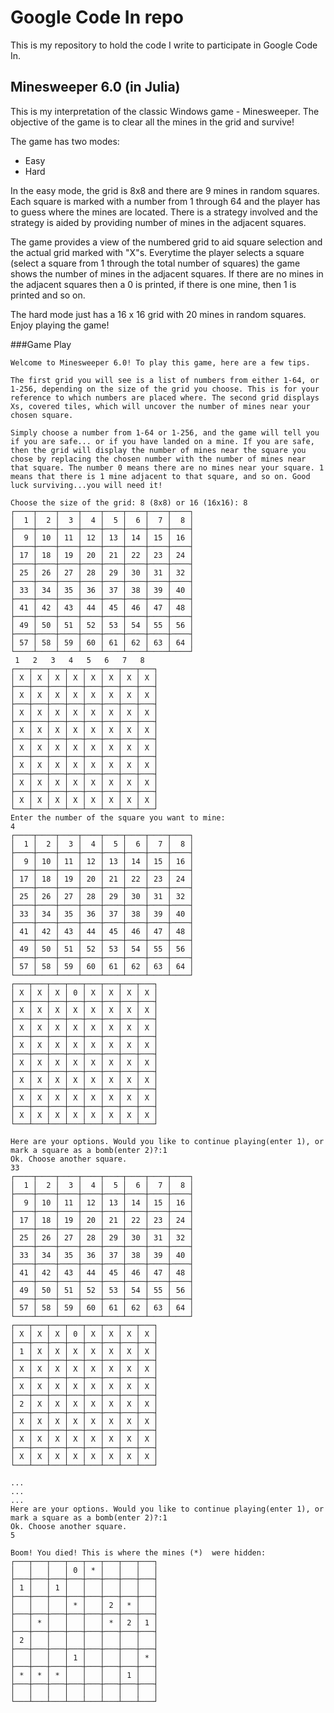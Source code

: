 # Google Code In repo

This is my repository to hold the code I write to participate in Google Code In.

## Minesweeper 6.0 (in Julia)

This is my interpretation of the classic Windows game - Minesweeper. The objective of the game is to clear all the mines in the grid and survive!

The game has two modes: 
* Easy
* Hard

In the easy mode, the grid is 8x8 and there are 9 mines in random squares. Each square is marked with a number from 1 through 64 and the player has to guess where the mines are located. There is a strategy involved and the strategy is aided by providing number of mines in the adjacent squares.

The game provides a view of the numbered grid to aid square selection and the actual grid marked with "X"s. Everytime the player selects a square (select a square from 1 through the total number of squares) the game shows the number of mines in the adjacent squares. If there are no mines in the adjacent squares then a 0 is printed, if there is one mine, then 1 is printed and so on.

The hard mode just has a 16 x 16 grid with 20 mines in random squares. Enjoy playing the game!

###Game Play
```
Welcome to Minesweeper 6.0! To play this game, here are a few tips.

The first grid you will see is a list of numbers from either 1-64, or 1-256, depending on the size of the grid you choose. This is for your reference to which numbers are placed where. The second grid displays Xs, covered tiles, which will uncover the number of mines near your chosen square.

Simply choose a number from 1-64 or 1-256, and the game will tell you if you are safe... or if you have landed on a mine. If you are safe, then the grid will display the number of mines near the square you chose by replacing the chosen number with the number of mines near that square. The number 0 means there are no mines near your square. 1 means that there is 1 mine adjacent to that square, and so on. Good luck surviving...you will need it!

Choose the size of the grid: 8 (8x8) or 16 (16x16): 8
┌────┬────┬────┬────┬────┬────┬────┬────┐
│  1 │  2 │  3 │  4 │  5 │  6 │  7 │  8 │
├────┼────┼────┼────┼────┼────┼────┼────┤
│  9 │ 10 │ 11 │ 12 │ 13 │ 14 │ 15 │ 16 │
├────┼────┼────┼────┼────┼────┼────┼────┤
│ 17 │ 18 │ 19 │ 20 │ 21 │ 22 │ 23 │ 24 │
├────┼────┼────┼────┼────┼────┼────┼────┤
│ 25 │ 26 │ 27 │ 28 │ 29 │ 30 │ 31 │ 32 │
├────┼────┼────┼────┼────┼────┼────┼────┤
│ 33 │ 34 │ 35 │ 36 │ 37 │ 38 │ 39 │ 40 │
├────┼────┼────┼────┼────┼────┼────┼────┤
│ 41 │ 42 │ 43 │ 44 │ 45 │ 46 │ 47 │ 48 │
├────┼────┼────┼────┼────┼────┼────┼────┤
│ 49 │ 50 │ 51 │ 52 │ 53 │ 54 │ 55 │ 56 │
├────┼────┼────┼────┼────┼────┼────┼────┤
│ 57 │ 58 │ 59 │ 60 │ 61 │ 62 │ 63 │ 64 │
└────┴────┴────┴────┴────┴────┴────┴────┘
 1   2   3   4   5   6   7   8  
┌───┬───┬───┬───┬───┬───┬───┬───┐
│ X │ X │ X │ X │ X │ X │ X │ X │
├───┼───┼───┼───┼───┼───┼───┼───┤
│ X │ X │ X │ X │ X │ X │ X │ X │
├───┼───┼───┼───┼───┼───┼───┼───┤
│ X │ X │ X │ X │ X │ X │ X │ X │
├───┼───┼───┼───┼───┼───┼───┼───┤
│ X │ X │ X │ X │ X │ X │ X │ X │
├───┼───┼───┼───┼───┼───┼───┼───┤
│ X │ X │ X │ X │ X │ X │ X │ X │
├───┼───┼───┼───┼───┼───┼───┼───┤
│ X │ X │ X │ X │ X │ X │ X │ X │
├───┼───┼───┼───┼───┼───┼───┼───┤
│ X │ X │ X │ X │ X │ X │ X │ X │
├───┼───┼───┼───┼───┼───┼───┼───┤
│ X │ X │ X │ X │ X │ X │ X │ X │
└───┴───┴───┴───┴───┴───┴───┴───┘
Enter the number of the square you want to mine:
4
┌────┬────┬────┬────┬────┬────┬────┬────┐
│  1 │  2 │  3 │  4 │  5 │  6 │  7 │  8 │
├────┼────┼────┼────┼────┼────┼────┼────┤
│  9 │ 10 │ 11 │ 12 │ 13 │ 14 │ 15 │ 16 │
├────┼────┼────┼────┼────┼────┼────┼────┤
│ 17 │ 18 │ 19 │ 20 │ 21 │ 22 │ 23 │ 24 │
├────┼────┼────┼────┼────┼────┼────┼────┤
│ 25 │ 26 │ 27 │ 28 │ 29 │ 30 │ 31 │ 32 │
├────┼────┼────┼────┼────┼────┼────┼────┤
│ 33 │ 34 │ 35 │ 36 │ 37 │ 38 │ 39 │ 40 │
├────┼────┼────┼────┼────┼────┼────┼────┤
│ 41 │ 42 │ 43 │ 44 │ 45 │ 46 │ 47 │ 48 │
├────┼────┼────┼────┼────┼────┼────┼────┤
│ 49 │ 50 │ 51 │ 52 │ 53 │ 54 │ 55 │ 56 │
├────┼────┼────┼────┼────┼────┼────┼────┤
│ 57 │ 58 │ 59 │ 60 │ 61 │ 62 │ 63 │ 64 │
└────┴────┴────┴────┴────┴────┴────┴────┘
┌───┬───┬───┬───┬───┬───┬───┬───┐
│ X │ X │ X │ 0 │ X │ X │ X │ X │
├───┼───┼───┼───┼───┼───┼───┼───┤
│ X │ X │ X │ X │ X │ X │ X │ X │
├───┼───┼───┼───┼───┼───┼───┼───┤
│ X │ X │ X │ X │ X │ X │ X │ X │
├───┼───┼───┼───┼───┼───┼───┼───┤
│ X │ X │ X │ X │ X │ X │ X │ X │
├───┼───┼───┼───┼───┼───┼───┼───┤
│ X │ X │ X │ X │ X │ X │ X │ X │
├───┼───┼───┼───┼───┼───┼───┼───┤
│ X │ X │ X │ X │ X │ X │ X │ X │
├───┼───┼───┼───┼───┼───┼───┼───┤
│ X │ X │ X │ X │ X │ X │ X │ X │
├───┼───┼───┼───┼───┼───┼───┼───┤
│ X │ X │ X │ X │ X │ X │ X │ X │
└───┴───┴───┴───┴───┴───┴───┴───┘

Here are your options. Would you like to continue playing(enter 1), or mark a square as a bomb(enter 2)?:1
Ok. Choose another square.
33
┌────┬────┬────┬────┬────┬────┬────┬────┐
│  1 │  2 │  3 │  4 │  5 │  6 │  7 │  8 │
├────┼────┼────┼────┼────┼────┼────┼────┤
│  9 │ 10 │ 11 │ 12 │ 13 │ 14 │ 15 │ 16 │
├────┼────┼────┼────┼────┼────┼────┼────┤
│ 17 │ 18 │ 19 │ 20 │ 21 │ 22 │ 23 │ 24 │
├────┼────┼────┼────┼────┼────┼────┼────┤
│ 25 │ 26 │ 27 │ 28 │ 29 │ 30 │ 31 │ 32 │
├────┼────┼────┼────┼────┼────┼────┼────┤
│ 33 │ 34 │ 35 │ 36 │ 37 │ 38 │ 39 │ 40 │
├────┼────┼────┼────┼────┼────┼────┼────┤
│ 41 │ 42 │ 43 │ 44 │ 45 │ 46 │ 47 │ 48 │
├────┼────┼────┼────┼────┼────┼────┼────┤
│ 49 │ 50 │ 51 │ 52 │ 53 │ 54 │ 55 │ 56 │
├────┼────┼────┼────┼────┼────┼────┼────┤
│ 57 │ 58 │ 59 │ 60 │ 61 │ 62 │ 63 │ 64 │
└────┴────┴────┴────┴────┴────┴────┴────┘
┌───┬───┬───┬───┬───┬───┬───┬───┐
│ X │ X │ X │ 0 │ X │ X │ X │ X │
├───┼───┼───┼───┼───┼───┼───┼───┤
│ 1 │ X │ X │ X │ X │ X │ X │ X │
├───┼───┼───┼───┼───┼───┼───┼───┤
│ X │ X │ X │ X │ X │ X │ X │ X │
├───┼───┼───┼───┼───┼───┼───┼───┤
│ X │ X │ X │ X │ X │ X │ X │ X │
├───┼───┼───┼───┼───┼───┼───┼───┤
│ 2 │ X │ X │ X │ X │ X │ X │ X │
├───┼───┼───┼───┼───┼───┼───┼───┤
│ X │ X │ X │ X │ X │ X │ X │ X │
├───┼───┼───┼───┼───┼───┼───┼───┤
│ X │ X │ X │ X │ X │ X │ X │ X │
├───┼───┼───┼───┼───┼───┼───┼───┤
│ X │ X │ X │ X │ X │ X │ X │ X │
└───┴───┴───┴───┴───┴───┴───┴───┘

...
...
...
Here are your options. Would you like to continue playing(enter 1), or mark a square as a bomb(enter 2)?:1
Ok. Choose another square.
5

Boom! You died! This is where the mines (*)  were hidden: 
┌───┬───┬───┬───┬───┬───┬───┬───┐
│   │   │   │ 0 │ * │   │   │   │
├───┼───┼───┼───┼───┼───┼───┼───┤
│ 1 │   │ 1 │   │   │   │   │   │
├───┼───┼───┼───┼───┼───┼───┼───┤
│   │   │   │ * │   │ 2 │ * │   │
├───┼───┼───┼───┼───┼───┼───┼───┤
│   │ * │   │   │   │ * │ 2 │ 1 │
├───┼───┼───┼───┼───┼───┼───┼───┤
│ 2 │   │   │   │   │   │   │   │
├───┼───┼───┼───┼───┼───┼───┼───┤
│   │   │   │ 1 │   │   │   │ * │
├───┼───┼───┼───┼───┼───┼───┼───┤
│ * │ * │ * │   │   │   │ 1 │   │
├───┼───┼───┼───┼───┼───┼───┼───┤
│   │   │   │   │   │   │   │   │
└───┴───┴───┴───┴───┴───┴───┴───┘

```

